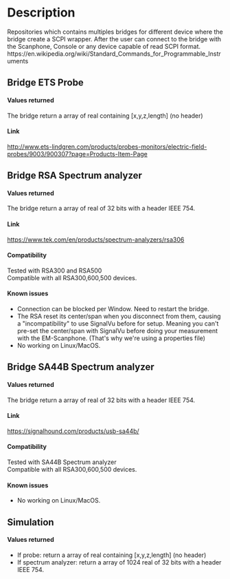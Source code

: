 # Description
<p>
Repositories which contains multiples bridges for different device where the bridge create a SCPI wrapper.
After the user can connect to the bridge with the Scanphone, Console or any device capable of read SCPI format.
https://en.wikipedia.org/wiki/Standard_Commands_for_Programmable_Instruments
</p>

## Bridge ETS Probe
#### Values returned
The bridge return a array of real containing [x,y,z,length] (no header)
#### Link
http://www.ets-lindgren.com/products/probes-monitors/electric-field-probes/9003/900307?page=Products-Item-Page

## Bridge RSA Spectrum analyzer
#### Values returned
The bridge return a array of real of 32 bits with a header IEEE 754.
#### Link
https://www.tek.com/en/products/spectrum-analyzers/rsa306
#### Compatibility
Tested with RSA300 and RSA500</br>
Compatible with all RSA300,600,500 devices.

#### Known issues
- Connection can be blocked per Window. Need to restart the bridge.
- The RSA reset its center/span when you disconnect from them, causing a "incompatibility" to use SignalVu before for setup.
Meaning you can't pre-set the center/span with SignalVu before doing your measurement with the EM-Scanphone. (That's why we're using a properties file)
- No working on Linux/MacOS.

## Bridge SA44B Spectrum analyzer
#### Values returned
The bridge return a array of real of 32 bits with a header IEEE 754.
#### Link
https://signalhound.com/products/usb-sa44b/
#### Compatibility
Tested with SA44B Spectrum analyzer</br>
Compatible with all RSA300,600,500 devices.

#### Known issues
- No working on Linux/MacOS.

## Simulation
#### Values returned
- If probe: return a array of real containing [x,y,z,length] (no header)
- If spectrum analyzer: return a array of 1024 real of 32 bits with a header IEEE 754.
